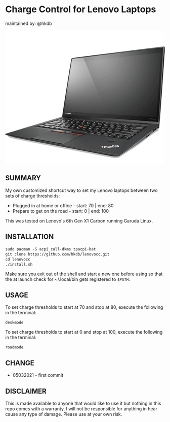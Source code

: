 # Charge Control for Lenovo Laptops
maintained by: @hkdb

![x1carbon.png](x1carbon.png)

## SUMMARY

My own customized shortcut way to set my Lenovo laptops between two sets of charge thresholds:

- Plugged in at home or office - start: 70 | end: 80
- Prepare to get on the road - start: 0 | end: 100

This was tested on Lenovo's 6th Gen X1 Carbon running Garuda Linux.


## INSTALLATION


```
sudo pacman -S acpi_call-dkms tpacpi-bat
git clone https://github.com/hkdb/lenovocc.git
cd lenovocc
./install.sh
```

Make sure you exit out of the shell and start a new one before using so that the at launch check for ~/.local/bin gets registered to `$PATH`.

## USAGE

To set charge thresholds to start at 70 and stop at 80, execute the following in the terminal:

```
deskmode
```

To set charge thresholds to start at 0 and stop at 100, execute the following in the terminal:

```
roadmode
```

## CHANGE

- 05032021 - first commit


## DISCLAIMER

This is made available to anyone that would like to use it but nothing in this repo comes with a warranty. I will not be responsible for anything in hear cause any type of damage. Please use at your own risk.
